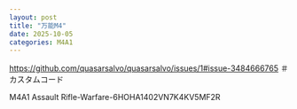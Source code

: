 ```yaml
---
layout: post
title: "万能M4"
date: 2025-10-05
categories: M4A1
---
```


https://github.com/quasarsalvo/quasarsalvo/issues/1#issue-3484666765
＃カスタムコード

M4A1 Assault Rifle-Warfare-6HOHA1402VN7K4KV5MF2R
